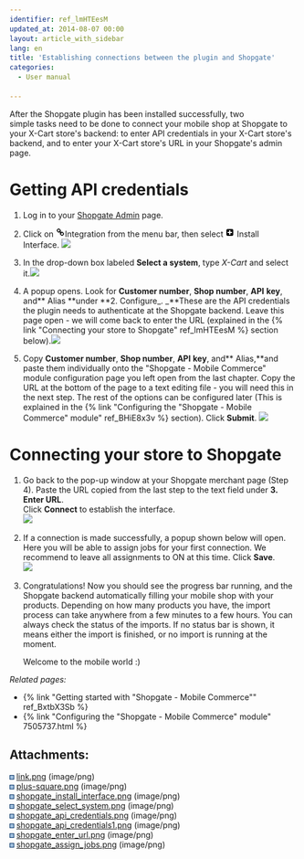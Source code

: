 ```yaml
---
identifier: ref_lmHTEesM
updated_at: 2014-08-07 00:00
layout: article_with_sidebar
lang: en
title: 'Establishing connections between the plugin and Shopgate'
categories:
  - User manual

---
```



After the Shopgate plugin has been installed successfully, two simple tasks need to be done to connect your mobile shop at Shopgate to your X-Cart store's backend: to enter API credentials in your X-Cart store's backend, and to enter your X-Cart store's URL in your Shopgate's admin page.

# Getting API credentials

1.  Log in to your [Shopgate Admin](https://admin.shopgate.com/) page.
2.  Click on ![](attachments/7505735/7602831.png)Integration from the menu bar, then select ![](attachments/7505735/7602832.png) Install Interface. ![]({{site.baseurl}}/attachments/7505735/7602833.png?effects=drop-shadow)  

3.  In the drop-down box labeled **Select a system**, type _X-Cart_ and select it.![]({{site.baseurl}}/attachments/7505735/7602834.png?effects=drop-shadow)  

4.  A popup opens. Look for **Customer number**, **Shop number**, **API** **key**, and** Alias **under **2\. Configure_. _**These are the API credentials the plugin needs to authenticate at the Shopgate backend. Leave this page open - we will come back to enter the URL (explained in the {% link "Connecting your store to Shopgate" ref_lmHTEesM %} section below).![]({{site.baseurl}}/attachments/7505735/7602835.png?effects=drop-shadow)
5.  Copy **Customer number**, **Shop number**, **API** **key**, and** Alias,**and paste them individually onto the "Shopgate - Mobile Commerce" module configuration page you left open from the last chapter. Copy the URL at the bottom of the page to a text editing file - you will need this in the next step. The rest of the options can be configured later (This is explained in the {% link "Configuring the "Shopgate - Mobile Commerce" module" ref_BHiE8x3v %} section). Click **Submit**. ![]({{site.baseurl}}/attachments/7505735/7602836.png?effects=drop-shadow)

# Connecting your store to Shopgate

1.  Go back to the pop-up window at your Shopgate merchant page (Step 4). Paste the URL copied from the last step to the text field under **3\. Enter URL**.   
    Click **Connect** to establish the interface.  
    ![]({{site.baseurl}}/attachments/7505735/7602837.png?effects=drop-shadow)  

2.  If a connection is made successfully, a popup shown below will open. Here you will be able to assign jobs for your first connection. We recommend to leave all assignments to ON at this time. Click **Save**.  
    ![]({{site.baseurl}}/attachments/7505735/7602838.png?effects=drop-shadow)  

3.  Congratulations! Now you should see the progress bar running, and the Shopgate backend automatically filling your mobile shop with your products. Depending on how many products you have, the import process can take anywhere from a few minutes to a few hours. You can always check the status of the imports. If no status bar is shown, it means either the import is finished, or no import is running at the moment.  

    Welcome to the mobile world :)

_Related pages:_

*   {% link "Getting started with "Shopgate - Mobile Commerce"" ref_BxtbX3Sb %}
*   {% link "Configuring the "Shopgate - Mobile Commerce" module" 7505737.html %}

## Attachments:

![](images/icons/bullet_blue.gif) [link.png]({{site.baseurl}}/attachments/7505735/7602831.png) (image/png)  
![](images/icons/bullet_blue.gif) [plus-square.png]({{site.baseurl}}/attachments/7505735/7602832.png) (image/png)  
![](images/icons/bullet_blue.gif) [shopgate_install_interface.png]({{site.baseurl}}/attachments/7505735/7602833.png) (image/png)  
![](images/icons/bullet_blue.gif) [shopgate_select_system.png]({{site.baseurl}}/attachments/7505735/7602834.png) (image/png)  
![](images/icons/bullet_blue.gif) [shopgate_api_credentials.png]({{site.baseurl}}/attachments/7505735/7602835.png) (image/png)  
![](images/icons/bullet_blue.gif) [shopgate_api_credentials1.png]({{site.baseurl}}/attachments/7505735/7602836.png) (image/png)  
![](images/icons/bullet_blue.gif) [shopgate_enter_url.png]({{site.baseurl}}/attachments/7505735/7602837.png) (image/png)  
![](images/icons/bullet_blue.gif) [shopgate_assign_jobs.png]({{site.baseurl}}/attachments/7505735/7602838.png) (image/png)